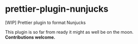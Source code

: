 # prettier-plugin-nunjucks
[WIP] Prettier plugin to format Nunjucks

This plugin is so far from ready it might as well be on the moon. **Contributions welcome.**
